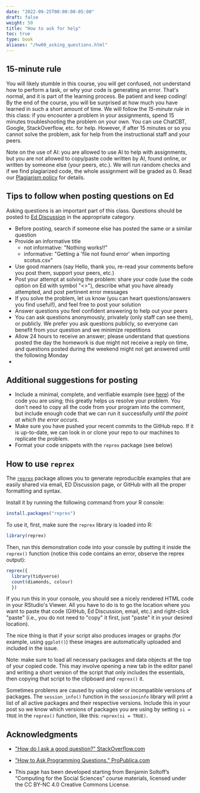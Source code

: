 ```yaml
---
date: "2022-09-25T00:00:00-05:00"
draft: false
weight: 50
title: "How to ask for help"
toc: true
type: book
aliases: "/hw00_asking_questions.html"
---
```




## 15-minute rule 

You will likely stumble in this course, you will get confused, not understand how to perform a task, or why your code is generating an error. That's normal, and it is part of the learning process. Be patient and keep coding! By the end of the course, you will be surprised at how much you have learned in such a short amount of time. 
We will follow the *15-minute rule* in this class: if you encounter a problem in your assignments, spend 15 minutes troubleshooting the problem on your own. You can use ChatCBT, Google, StackOverflow, etc. for help. However, if after 15 minutes or so you cannot solve the problem, ask for help from the instructional staff and your peers.

Note on the use of AI: you are allowed to use AI to help with assignments, but you are not allowed to copy/paste code written by AI, found online, or written by someone else (your peers, etc.). We will run random checks and if we find plagiarized code, the whole assignment will be graded as 0. Read our [Plagiarism policy](https://computing-soc-sci.netlify.app/faq/course-obj-expectations/#plagiarism-and-academic-integrity) for details.

## Tips to follow when posting questions on Ed

Asking questions is an important part of this class. Questions should be posted to [Ed Discussion](https://edstem.org/us/courses/59797/discussion/) in the appropriate category. 

  * Before posting, search if someone else has posted the same or a similar question
  * Provide an informative title
    * not informative: "Nothing works!!"
    * informative: "Getting a 'file not found error' when importing scotus.csv"
  * Use good manners (say Hello, thank you, re-read your comments before you post them, support your peers, etc.)
  * Post your attempt at solving the problem: share your code (use the code option on Ed with symbol "<>"), describe what you have already attempted, and post pertinent error messages
  * If you solve the problem, let us know (you can heart questions/answers you find useful!), and feel free to post your solution
  * Answer questions you feel confident answering to help out your peers 
  * You can ask questions anonymously, privately (only staff can see them), or publicly. We prefer you ask questions publicly, so everyone can benefit from your question and we minimize repetitions
  * Allow 24 hours to receive an answer; please understand that questions posted the day the homework is due might not receive a reply on time, and questions posted during the weekend might not get answered until the following Monday
  *
  
## Additional suggestions for posting

* Include a minimal, complete, and verifiable example (see [here](http://stackoverflow.com/help/mcve)) of the code you are using; this greatly helps us resolve your problem. You don't need to copy all the code from your program into the comment, but include enough code that we can run it successfully *until the point at which the error occurs*.
* Make sure you have pushed your recent commits to the GitHub repo. If it is up-to-date, we can look in or clone your repo to our machines to replicate the problem.
* Format your code snippets with the `reprex` package (see below)


## How to use `reprex`

The [`reprex`](http://reprex.tidyverse.org/) package allows you to generate reproducible examples that are easily shared via email, ED Discussion page, or GitHub with all the proper formatting and syntax.

Install it by running the following command from your R console:

```r
install.packages("reprex")
```
To use it, first, make sure the `reprex` library is loaded into R:

```r
library(reprex)
```

Then, run this demonstration code into your console by putting it inside the `reprex()` function (notice this code contains an error, observe the reprex output):

```r
reprex({
  library(tidyverse)
  count(diamonds, colour)
  })
```

If you run this in your console, you should see a nicely rendered HTML code in your RStudio's Viewer. All you have to do is to go the location where you want to paste that code (GitHub, Ed Discussion, email, etc.) and right-click "paste" (i.e., you do not need to "copy" it first, just "paste" it in your desired location).

The nice thing is that if your script also produces images or graphs (for example, using `ggplot()`) these images are automatically uploaded and included in the issue.

Note: make sure to load all necessary packages and data objects at the top of your copied code. This may involve opening a new tab in the editor panel and writing a short version of the script that only includes the essentials, then copying that script to the clipboard and `reprex()` it.

Sometimes problems are caused by using older or incompatible versions of packages. The `session_info()` function in the `sessioninfo` library will print a list of all active packages and their respective versions. Include this in your post so we know which versions of packages you are using by setting `si = TRUE` in the `reprex()` function, like this: `reprex(si = TRUE)`.


## Acknowledgments

* ["How do I ask a good question?" StackOverflow.com](http://stackoverflow.com/help/how-to-ask)
* ["How to Ask Programming Questions," ProPublica.com](https://www.propublica.org/nerds/item/how-to-ask-programming-questions)


* This page has been developed starting from Benjamin Soltoff’s “Computing for the Social Sciences” course materials, licensed under the CC BY-NC 4.0 Creative Commons License.
